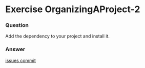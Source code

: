 Exercise OrganizingAProject-2
=============================

### Question

Add the dependency to your project and install it.


### Answer

[issues commit](https://github.com/nhessler/issues/commit/c735b3feea5471bc0e63be42807e859d0d973039)
